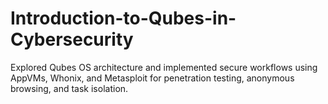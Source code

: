 # Introduction-to-Qubes-in-Cybersecurity
Explored Qubes OS architecture and implemented secure workflows using AppVMs, Whonix, and Metasploit for penetration testing, anonymous browsing, and task isolation.
